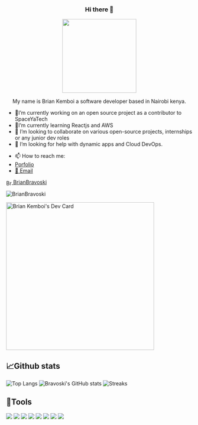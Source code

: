 
<div id="header" align="center">
<h3> Hi there 👋 </h3>
  <img src="https://media4.giphy.com/media/qgQUggAC3Pfv687qPC/giphy.gif?cid=ecf05e471iv7qb9utwnqg6b334a6uj76jzt6nxh6ulvrk4f5&rid=giphy.gif&ct=g" width="200"/>
  <p>My name is Brian Kemboi a software developer based in Nairobi kenya.</p>
</div>


<!--**BrianBravoski/BrianBravoski** is a ✨ _special_ ✨ repository because its `README.md` (this file) appears on your GitHub profile.-->

<!--Here are some ideas to get you started:-'-->

- 🔭I’m currently working on an open source project as a contributor to SpaceYaTech
- 🌱I’m currently learning Reactjs and AWS
- 👯 I’m looking to collaborate on various open-source projects, internships or any junior dev roles
- 🤔 I’m looking for help with dynamic apps and  Cloud DevOps.

<!--💬 Ask me about ...-->
- 📫 How to reach me: 
- [Porfolio](https://kemboidev.netlify.app)
- [📧 Email ](brianbravoski28@gmail.com)
<p align="left">
  <a href="https://twitter.com/Kemboi_Bravoski" target="_blank"><img align="center" src="https://raw.githubusercontent.com/rahuldkjain/github-profile-readme-generator/master/src/images/icons/Social/twitter.svg" alt="BrianBravoski" height="15" height="20"/> BrianBravoski</a></p>
<!--- 😄 Pronouns: ..
- ⚡ Fun fact: ... .-->
<p align="left"> <img src="https://komarev.com/ghpvc/?username=BrianBravoski&label=Profile%20views&color=0e75b6&style=flat" alt="BrianBravoski" /> </p>
<a href="https://app.daily.dev/kemboi"><img src="https://api.daily.dev/devcards/27368fdeab0c474e9aa18e108643b34d.png?r=nrc" width="400" alt="Brian Kemboi's Dev Card"/></a>

## 📈Github stats

![Top Langs](https://github-readme-stats.vercel.app/api/top-langs/?username=BrianBravoski&theme=tokyonight&langs_count=6)
![Bravoski's GitHub stats](https://github-readme-stats.vercel.app/api?username=BrianBravoski&include_all_commits=true&theme=tokyonight&line_height=45)
![Streaks](https://github-readme-streak-stats.herokuapp.com/?user=BrianBravoski&theme=tokyonight)



## 🔨Tools


![](https://img.shields.io/badge/OS-Linux-informational?style=flat&logo=linux&logoColor=white&color=2bbc8a)
![](https://img.shields.io/badge/Code-Python-informational?style=flat&logo=python&logoColor=white&color=2bbc8a)
![](https://img.shields.io/badge/Code-JavaScript-informational?style=flat&logo=javascript&logoColor=white&color=2bbc8a)
![](https://img.shields.io/badge/Code-HTML-informational?style=flat&logo=html5&logoColor=white&color=2bbc8a)
![](https://img.shields.io/badge/Code-CSS-informational?style=flat&logo=css3&logoColor=white&color=2bbc8a)
![](https://img.shields.io/badge/Code-React-informational?style=flat&logo=react&logoColor=white&color=2bbc8a)
![](https://img.shields.io/badge/Code-Django-informational?style=flat&logo=django&logoColor=white&color=2bbc8a)
![](https://img.shields.io/badge/Code-Typescript-informational?style=flat&logo=typescript&logoColor=white&color=2bbc8a)
